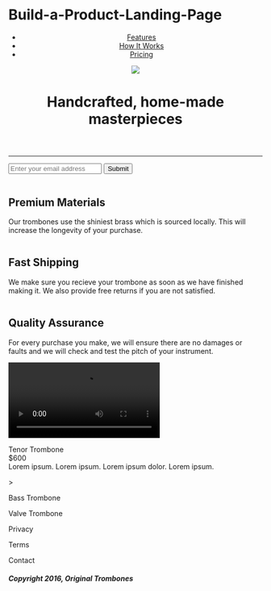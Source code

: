 # Build-a-Product-Landing-Page
<!-- Project #3 freeCodeCamp -->
<!DOCTYPE html>
<html>
  <head>
    <meta charset="UTF-8">
    <title>Product Landing Page</title>  
    <link rel="stylesheet" type="text/css" href="styles.css">
  </head>
  <div id="page-wrapper">
  <header id="header">
    <nav id="nav-bar">
      <ul>
        <li><a class="nav-link" href="features">Features</a></li>
        <li><a class="nav-link" href="#video">How It Works</a></li>
        <li><a class="nav-link" href="#pricing">Pricing</a></li>
    </ul>
  </nav>
  <img id="header-img" src="https://cdn.freecodecamp.org/testable-projects-fcc/images/product-landing-page-logo.png">
    <h1 class="encabezado">Handcrafted, home-made masterpieces</h1>
  </header>
  <hr>
  <form id="form" action="https://www.freecodecamp.com/email-submit">
  <input id="email" name="email" placeholder="Enter your email address" type="email"></input>
  <input id="submit" type="submit"></input>
  </form>
  <section id="features">
<div class="premium">
  <img class="premium-img" src="" alt="">
  <h2>Premium Materials</h2>
  <p>Our trombones use the shiniest brass which is sourced locally. This will increase the longevity of your purchase.</p>
</div>
<div class="fast">
  <img class="fast-img" src="" alt="">
  <h2>Fast Shipping</h2>
  <p>We make sure you recieve your trombone as soon as we have finished making it. We also provide free returns if you are not satisfied.</p>
</div>
<div class="quality">
  <img class="quality-img" src="" alt="">
  <h2>Quality Assurance</h2>
  <p>For every purchase you make, we will ensure there are no damages or faults and we will check and test the pitch of your instrument.</p>
</div>
</section>
  <video id="video" src="https://www.youtube.com/watch?v=8awqH4xysj4" controls="">Trombone</video>
  <section id="pricing">
    <article>
      <p class="tenor">Tenor Trombone<br>$600<br>Lorem ipsum.
Lorem ipsum.
Lorem ipsum dolor.
Lorem ipsum.</p>  
    </article>>
  <article>  
    <p class="bass">Bass Trombone</p>
  </article>
  <article>  
    <p class="valve">Valve Trombone</p>
  </article>  
  </section>
  <footer>
    <p>Privacy </p>
    <p>Terms </p>
    <p>Contact </p>
    <article>
    <h5>Copyright 2016, Original Trombones</h5>
    </article>
    </footer>
   <div>
 </body> 
</html>
